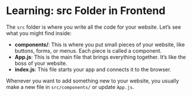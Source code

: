 # Learning: src Folder in Frontend

The `src` folder is where you write all the code for your website. Let’s see what you might find inside:

- **components/**: This is where you put small pieces of your website, like buttons, forms, or menus. Each piece is called a component.
- **App.js**: This is the main file that brings everything together. It’s like the boss of your website.
- **index.js**: This file starts your app and connects it to the browser.

Whenever you want to add something new to your website, you usually make a new file in `src/components/` or update `App.js`.
